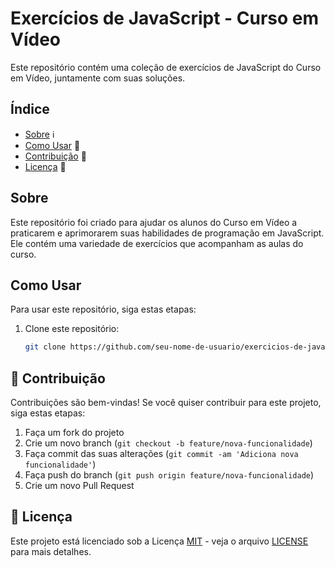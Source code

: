 # Exercícios de JavaScript - Curso em Vídeo

Este repositório contém uma coleção de exercícios de JavaScript do Curso em Vídeo, juntamente com suas soluções.

## Índice

- [Sobre](#sobre) ℹ️
- [Como Usar](#como-usar) 🚀
- [Contribuição](#contribuição) 🤝
- [Licença](#licença) 📜

## Sobre

Este repositório foi criado para ajudar os alunos do Curso em Vídeo a praticarem e aprimorarem suas habilidades de programação em JavaScript. Ele contém uma variedade de exercícios que acompanham as aulas do curso.

## Como Usar

Para usar este repositório, siga estas etapas:

1. Clone este repositório:

   ```bash
   git clone https://github.com/seu-nome-de-usuario/exercicios-de-javascript.git

## 🤝 Contribuição

Contribuições são bem-vindas! Se você quiser contribuir para este projeto, siga estas etapas:

1. Faça um fork do projeto
2. Crie um novo branch (`git checkout -b feature/nova-funcionalidade`)
3. Faça commit das suas alterações (`git commit -am 'Adiciona nova funcionalidade'`)
4. Faça push do branch (`git push origin feature/nova-funcionalidade`)
5. Crie um novo Pull Request

## 📜 Licença

Este projeto está licenciado sob a Licença [MIT](https://opensource.org/licenses/MIT) - veja o arquivo [LICENSE](LICENSE) para mais detalhes.
